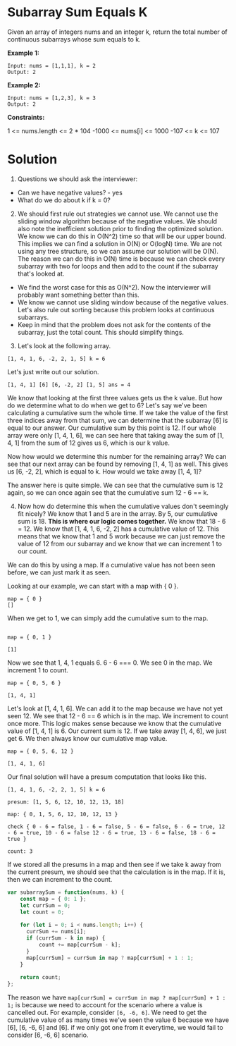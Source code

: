 # Subarray Sum Equals K

Given an array of integers nums and an integer k, return the total number of continuous subarrays whose sum equals to k.

**Example 1:**

```
Input: nums = [1,1,1], k = 2
Output: 2
```

**Example 2:**

```
Input: nums = [1,2,3], k = 3
Output: 2
```

**Constraints:**

1 <= nums.length <= 2 * 104
-1000 <= nums[i] <= 1000
-107 <= k <= 107

# Solution

1. Questions we should ask the interviewer:
* Can we have negative values? - yes
* What do we do about k if k = 0?

2. We should first rule out strategies we cannot use. We cannot use the sliding window algorithm because of the negative values. We should also note the inefficient solution prior to finding the optimized solution. We know we can do this in O(N^2) time so that will be our upper bound. This implies we can find a solution in O(N) or O(logN) time. We are not using any tree structure, so we can assume our solution will be O(N). The reason we can do this in O(N) time is because we can check every subarray with two for loops and then add to the count if the subarray that's looked at.

* We find the worst case for this as O(N^2). Now the interviewer will probably want something better than this.
* We know we cannot use sliding window because of the negative values. Let's also rule out sorting because this problem looks at continuous subarrays.
* Keep in mind that the problem does not ask for the contents of the subarray, just the total count. This should simplify things.

3. Let's look at the following array.

```
[1, 4, 1, 6, -2, 2, 1, 5] k = 6
```

Let's just write out our solution.

```
[1, 4, 1] [6] [6, -2, 2] [1, 5] ans = 4
```

We know that looking at the first three values gets us the k value. But how do we determine what to do when we get to 6? Let's say we've been calculating a cumulative sum the whole time. If we take the value of the first three indices away from that sum, we can determine that the subarray [6] is equal to our answer. Our cumulative sum by this point is 12. If our whole array were only [1, 4, 1, 6], we can see here that taking away the sum of [1, 4, 1] from the sum of 12 gives us 6, which is our k value.

Now how would we determine this number for the remaining array? We can see that our next array can be found by removing [1, 4, 1] as well. This gives us [6, -2, 2], which is equal to k. How would we take away [1, 4, 1]?

The answer here is quite simple. We can see that the cumulative sum is 12 again, so we can once again see that the cumulative sum 12 - 6 == k.

4. Now how do determine this when the cumulative values don't seemingly fit nicely? We know that 1 and 5 are in the array. By 5, our cumulative sum is 18. **This is where our logic comes together.** We know that 18 - 6 = 12. We know that [1, 4, 1, 6, -2, 2] has a cumulative value of 12. This means that we know that 1 and 5 work because we can just remove the value of 12 from our subarray and we know that we can increment 1 to our count.

We can do this by using a map. If a cumulative value has not been seen before, we can just mark it as seen.

Looking at our example, we can start with a map with { 0 }. 
```
map = { 0 }
[]
```

When we get to 1, we can simply add the cumulative sum to the map.
```

map = { 0, 1 }

[1]
```

Now we see that 1, 4, 1 equals 6. 6 - 6 === 0. We see 0 in the map. We increment 1 to count.
```
map = { 0, 5, 6 }

[1, 4, 1]
```

Let's look at [1, 4, 1, 6]. We can add it to the map because we have not yet seen 12. We see that 12 - 6 == 6 which is in the map. We increment to count once more. This logic makes sense because we know that the cumulative value of [1, 4, 1] is 6. Our current sum is 12. If we take away [1, 4, 6], we just get 6. We then always know our cumulative map value.

```
map = { 0, 5, 6, 12 }

[1, 4, 1, 6]
```

Our final solution will have a presum computation that looks like this.
```
[1, 4, 1, 6, -2, 2, 1, 5] k = 6

presum: [1, 5, 6, 12, 10, 12, 13, 18]

map: { 0, 1, 5, 6, 12, 10, 12, 13 }

check { 0 - 6 = false, 1 - 6 = false, 5 - 6 = false, 6 - 6 = true, 12 - 6 = true, 10 - 6 = false 12 - 6 = true, 13 - 6 = false, 18 - 6 = true }

count: 3
```

If we stored all the presums in a map and then see if we take k away from the current presum, we should see that the calculation is in the map. If it is, then we can increment to the count.

```javascript
var subarraySum = function(nums, k) {
    const map = { 0: 1 };
    let currSum = 0;
    let count = 0;
    
    for (let i = 0; i < nums.length; i++) {
      currSum += nums[i];
      if (currSum - k in map) {
          count += map[currSum - k];
      }
      map[currSum] = currSum in map ? map[currSum] + 1 : 1;
    }
    
    return count;
};
```

The reason we have ```map[currSum] = currSum in map ? map[currSum] + 1 : 1;``` is because we need to account for the scenario where a value is cancelled out. For example, consider ```[6, -6, 6]```. We need to get the cumulative value of as many times we've seen the value 6 because we have [6], [6, -6, 6] and [6]. if we only got one from it everytime, we would fail to consider [6, -6, 6] scenario.
